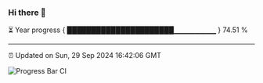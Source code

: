 ### Hi there 👋

⏳ Year progress { ██████████████████████▁▁▁▁▁▁▁▁ } 74.51 %

---

⏰ Updated on Sun, 29 Sep 2024 16:42:06 GMT

![Progress Bar CI](https://github.com/IshwaranRudhara/GIT-ACTION/workflows/Progress%20Bar%20CI/badge.svg)
